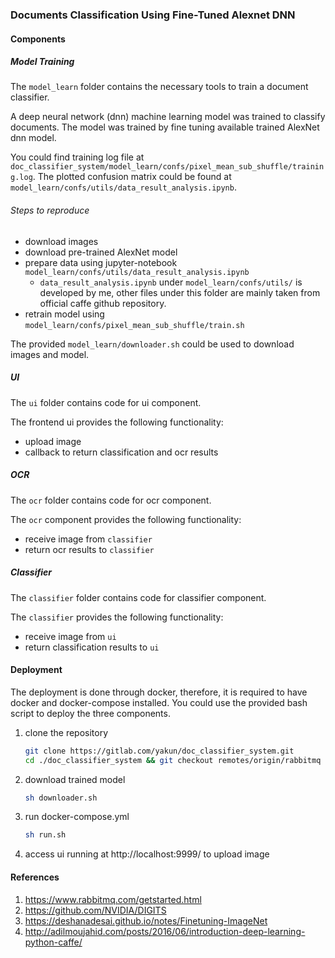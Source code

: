 ### Documents Classification Using Fine-Tuned Alexnet DNN

#### Components

##### Model Training
The `model_learn` folder contains the necessary tools to train a document classifier.

A deep neural network (dnn) machine learning model was trained to classify documents. The model was trained by fine tuning available trained AlexNet dnn model.

You could find training log file at `doc_classifier_system/model_learn/confs/pixel_mean_sub_shuffle/training.log`. 
The plotted confusion matrix could be found at `model_learn/confs/utils/data_result_analysis.ipynb`.


###### Steps to reproduce
* download images
* download pre-trained AlexNet model
* prepare data using jupyter-notebook `model_learn/confs/utils/data_result_analysis.ipynb`
  * `data_result_analysis.ipynb` under `model_learn/confs/utils/` is developed by me, other files under this folder are mainly taken from official caffe github repository.
* retrain model using `model_learn/confs/pixel_mean_sub_shuffle/train.sh`

The provided `model_learn/downloader.sh` could be used to download images and model.

##### UI
The `ui` folder contains code for ui component.

The frontend ui provides the following functionality:
* upload image
* callback to return classification and ocr results

##### OCR

The `ocr` folder contains code for ocr component.

The `ocr` component provides the following functionality:
* receive image from `classifier`
* return ocr results to `classifier`

##### Classifier

The `classifier` folder contains code for classifier component.

The `classifier` provides the following functionality:
* receive image from `ui`
* return classification results to `ui`

#### Deployment

The deployment is done through docker, therefore, it is required to have docker and docker-compose installed.
You could use the provided bash script to deploy the three components.

1. clone the repository
    ```bash
    git clone https://gitlab.com/yakun/doc_classifier_system.git
    cd ./doc_classifier_system && git checkout remotes/origin/rabbitmq
    ```

2. download trained model
    ```bash
    sh downloader.sh
    ```
3. run docker-compose.yml
    ```bash
    sh run.sh
    ```
4. access ui running at http://localhost:9999/ to upload image

#### References
1. https://www.rabbitmq.com/getstarted.html
2. https://github.com/NVIDIA/DIGITS
3. https://deshanadesai.github.io/notes/Finetuning-ImageNet
4. http://adilmoujahid.com/posts/2016/06/introduction-deep-learning-python-caffe/